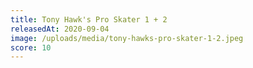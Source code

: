 ```yaml
---
title: Tony Hawk's Pro Skater 1 + 2
releasedAt: 2020-09-04
image: /uploads/media/tony-hawks-pro-skater-1-2.jpeg
score: 10
---
```

